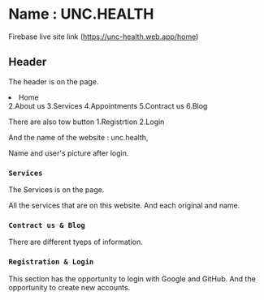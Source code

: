 # Name : UNC.HEALTH

Firebase live site link (https://unc-health.web.app/home)

## Header

The header is on the page.
<li>Home</li>
2.About us
3.Services
4.Appointments
5.Contract us
6.Blog

There are also tow button
1.Registrtion
2.Login

And the name of the website : unc.health,

Name and user's picture after login.

### `Services`

The Services is on the page.

All the services that are on this website. And each original and name.


### `Contract us & Blog`

There are different tyeps of information.

### `Registration & Login`

This section has the opportunity to login with Google and GitHub. And the opportunity to create new accounts.

